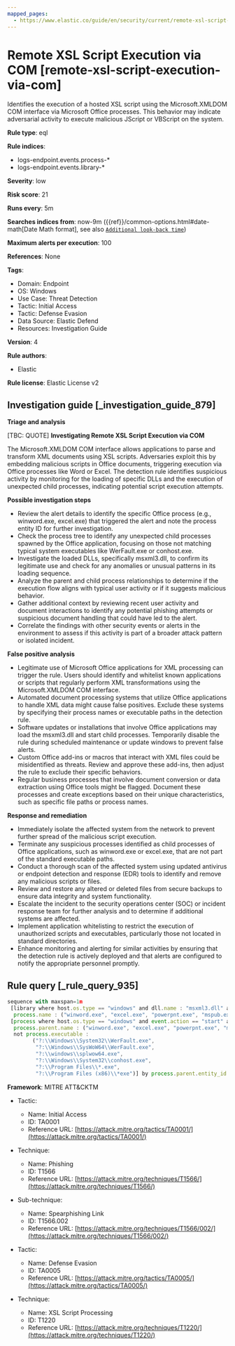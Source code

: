 ```yaml
---
mapped_pages:
  - https://www.elastic.co/guide/en/security/current/remote-xsl-script-execution-via-com.html
---
```


# Remote XSL Script Execution via COM [remote-xsl-script-execution-via-com]

Identifies the execution of a hosted XSL script using the Microsoft.XMLDOM COM interface via Microsoft Office processes. This behavior may indicate adversarial activity to execute malicious JScript or VBScript on the system.

**Rule type**: eql

**Rule indices**:

* logs-endpoint.events.process-*
* logs-endpoint.events.library-*

**Severity**: low

**Risk score**: 21

**Runs every**: 5m

**Searches indices from**: now-9m ({{ref}}/common-options.html#date-math[Date Math format], see also [`Additional look-back time`](docs-content://solutions/security/detect-and-alert/create-detection-rule.md#rule-schedule))

**Maximum alerts per execution**: 100

**References**: None

**Tags**:

* Domain: Endpoint
* OS: Windows
* Use Case: Threat Detection
* Tactic: Initial Access
* Tactic: Defense Evasion
* Data Source: Elastic Defend
* Resources: Investigation Guide

**Version**: 4

**Rule authors**:

* Elastic

**Rule license**: Elastic License v2

## Investigation guide [_investigation_guide_879]

**Triage and analysis**

[TBC: QUOTE]
**Investigating Remote XSL Script Execution via COM**

The Microsoft.XMLDOM COM interface allows applications to parse and transform XML documents using XSL scripts. Adversaries exploit this by embedding malicious scripts in Office documents, triggering execution via Office processes like Word or Excel. The detection rule identifies suspicious activity by monitoring for the loading of specific DLLs and the execution of unexpected child processes, indicating potential script execution attempts.

**Possible investigation steps**

* Review the alert details to identify the specific Office process (e.g., winword.exe, excel.exe) that triggered the alert and note the process entity ID for further investigation.
* Check the process tree to identify any unexpected child processes spawned by the Office application, focusing on those not matching typical system executables like WerFault.exe or conhost.exe.
* Investigate the loaded DLLs, specifically msxml3.dll, to confirm its legitimate use and check for any anomalies or unusual patterns in its loading sequence.
* Analyze the parent and child process relationships to determine if the execution flow aligns with typical user activity or if it suggests malicious behavior.
* Gather additional context by reviewing recent user activity and document interactions to identify any potential phishing attempts or suspicious document handling that could have led to the alert.
* Correlate the findings with other security events or alerts in the environment to assess if this activity is part of a broader attack pattern or isolated incident.

**False positive analysis**

* Legitimate use of Microsoft Office applications for XML processing can trigger the rule. Users should identify and whitelist known applications or scripts that regularly perform XML transformations using the Microsoft.XMLDOM COM interface.
* Automated document processing systems that utilize Office applications to handle XML data might cause false positives. Exclude these systems by specifying their process names or executable paths in the detection rule.
* Software updates or installations that involve Office applications may load the msxml3.dll and start child processes. Temporarily disable the rule during scheduled maintenance or update windows to prevent false alerts.
* Custom Office add-ins or macros that interact with XML files could be misidentified as threats. Review and approve these add-ins, then adjust the rule to exclude their specific behaviors.
* Regular business processes that involve document conversion or data extraction using Office tools might be flagged. Document these processes and create exceptions based on their unique characteristics, such as specific file paths or process names.

**Response and remediation**

* Immediately isolate the affected system from the network to prevent further spread of the malicious script execution.
* Terminate any suspicious processes identified as child processes of Office applications, such as winword.exe or excel.exe, that are not part of the standard executable paths.
* Conduct a thorough scan of the affected system using updated antivirus or endpoint detection and response (EDR) tools to identify and remove any malicious scripts or files.
* Review and restore any altered or deleted files from secure backups to ensure data integrity and system functionality.
* Escalate the incident to the security operations center (SOC) or incident response team for further analysis and to determine if additional systems are affected.
* Implement application whitelisting to restrict the execution of unauthorized scripts and executables, particularly those not located in standard directories.
* Enhance monitoring and alerting for similar activities by ensuring that the detection rule is actively deployed and that alerts are configured to notify the appropriate personnel promptly.


## Rule query [_rule_query_935]

```js
sequence with maxspan=1m
 [library where host.os.type == "windows" and dll.name : "msxml3.dll" and
  process.name : ("winword.exe", "excel.exe", "powerpnt.exe", "mspub.exe")] by process.entity_id
 [process where host.os.type == "windows" and event.action == "start" and
  process.parent.name : ("winword.exe", "excel.exe", "powerpnt.exe", "mspub.exe") and
  not process.executable :
        ("?:\\Windows\\System32\\WerFault.exe",
         "?:\\Windows\\SysWoW64\\WerFault.exe",
         "?:\\windows\\splwow64.exe",
         "?:\\Windows\\System32\\conhost.exe",
         "?:\\Program Files\\*.exe",
         "?:\\Program Files (x86)\\*exe")] by process.parent.entity_id
```

**Framework**: MITRE ATT&CKTM

* Tactic:

    * Name: Initial Access
    * ID: TA0001
    * Reference URL: [https://attack.mitre.org/tactics/TA0001/](https://attack.mitre.org/tactics/TA0001/)

* Technique:

    * Name: Phishing
    * ID: T1566
    * Reference URL: [https://attack.mitre.org/techniques/T1566/](https://attack.mitre.org/techniques/T1566/)

* Sub-technique:

    * Name: Spearphishing Link
    * ID: T1566.002
    * Reference URL: [https://attack.mitre.org/techniques/T1566/002/](https://attack.mitre.org/techniques/T1566/002/)

* Tactic:

    * Name: Defense Evasion
    * ID: TA0005
    * Reference URL: [https://attack.mitre.org/tactics/TA0005/](https://attack.mitre.org/tactics/TA0005/)

* Technique:

    * Name: XSL Script Processing
    * ID: T1220
    * Reference URL: [https://attack.mitre.org/techniques/T1220/](https://attack.mitre.org/techniques/T1220/)



